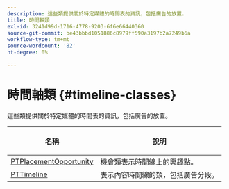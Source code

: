 ```yaml
---
description: 這些類提供關於特定媒體的時間表的資訊，包括廣告的放置。
title: 時間軸類
exl-id: 3241d99d-1716-4778-9203-6f6e66440360
source-git-commit: be43bbbd1051886c8979ff590a3197b2a7249b6a
workflow-type: tm+mt
source-wordcount: '82'
ht-degree: 0%

---
```


# 時間軸類 {#timeline-classes}

這些類提供關於特定媒體的時間表的資訊，包括廣告的放置。

<table frame="all" colsep="1" rowsep="1" id="table_6752E908BA6546549619994A3F7D5F87"> 
 <thead> 
  <tr rowsep="1"> 
   <th colname="1" class="entry"><b>名稱</b></th> 
   <th colname="2" class="entry"> <p><b>說明</b></p> </th> 
  </tr> 
 </thead>
 <tbody> 
  <tr rowsep="1"> 
   <td colname="1"> <a href="https://help.adobe.com/en_US/primetime/api/psdk/appledoc/Classes/PTPlacementOpportunity.html" format="html" scope="external"> PTPlacementOpportunity</a> </td> 
   <td colname="2"> 機會類表示時間線上的興趣點。 </td> 
  </tr> 
  <tr rowsep="1"> 
   <td colname="1"><a href="https://help.adobe.com/en_US/primetime/api/psdk/appledoc/Classes/PTTimeline.html" format="html" scope="external"> PTTimeline</a> </td> 
   <td colname="2"> 表示內容時間線的類，包括廣告分段。 </td> 
  </tr> 
 </tbody> 
</table>
